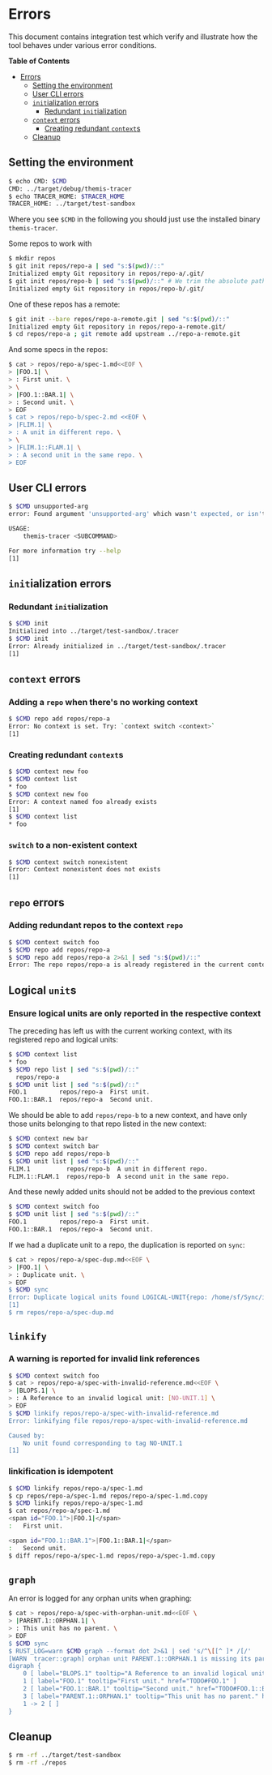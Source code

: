 # Errors

This document contains integration test which verify and illustrate how the tool
behaves under various error conditions.

<!-- markdown-toc start - Don't edit this section. Run M-x markdown-toc-refresh-toc -->
**Table of Contents**

- [Errors](#errors)
    - [Setting the environment](#setting-the-environment)
    - [User CLI errors](#user-cli-errors)
    - [`init`ialization errors](#initialization-errors)
        - [Redundant `init`ialization](#redundant-initialization)
    - [`context` errors](#context-errors)
        - [Creating redundant `context`s](#creating-redundant-contexts)
    - [Cleanup](#cleanup)

<!-- markdown-toc end -->

## Setting the environment

<!-- TODO replace by adding the executable to the path -->
<!-- $MDX set-CMD=../target/debug/themis-tracer,set-TRACER_HOME=../target/test-sandbox,set-RUST_LOG=error -->
```sh
$ echo CMD: $CMD
CMD: ../target/debug/themis-tracer
$ echo TRACER_HOME: $TRACER_HOME
TRACER_HOME: ../target/test-sandbox
```

Where you see `$CMD` in the following you should just use the installed binary
`themis-tracer`.

Some repos to work with

```sh
$ mkdir repos
$ git init repos/repo-a | sed "s:$(pwd)/::"
Initialized empty Git repository in repos/repo-a/.git/
$ git init repos/repo-b | sed "s:$(pwd)/::" # We trim the absolute path prefix, for testing purposes
Initialized empty Git repository in repos/repo-b/.git/
```

One of these repos has a remote:

```sh
$ git init --bare repos/repo-a-remote.git | sed "s:$(pwd)/::"
Initialized empty Git repository in repos/repo-a-remote.git/
$ cd repos/repo-a ; git remote add upstream ../repo-a-remote.git
```

And some specs in the repos:

```sh
$ cat > repos/repo-a/spec-1.md<<EOF \
> |FOO.1| \
> : First unit. \
> \
> |FOO.1::BAR.1| \
> : Second unit. \
> EOF
$ cat > repos/repo-b/spec-2.md <<EOF \
> |FLIM.1| \
> : A unit in different repo. \
> \
> |FLIM.1::FLAM.1| \
> : A second unit in the same repo. \
> EOF
```

## User CLI errors

```sh
$ $CMD unsupported-arg
error: Found argument 'unsupported-arg' which wasn't expected, or isn't valid in this context

USAGE:
    themis-tracer <SUBCOMMAND>

For more information try --help
[1]
```

## `init`ialization errors

### Redundant `init`ialization

```sh
$ $CMD init
Initialized into ../target/test-sandbox/.tracer
$ $CMD init
Error: Already initialized in ../target/test-sandbox/.tracer
[1]
```

## `context` errors

### Adding a `repo` when there's no working context

```sh
$ $CMD repo add repos/repo-a
Error: No context is set. Try: `context switch <context>`
[1]
```

### Creating redundant `context`s

```sh
$ $CMD context new foo
$ $CMD context list
* foo
$ $CMD context new foo
Error: A context named foo already exists
[1]
$ $CMD context list
* foo
```

### `switch` to a non-existent context

```sh
$ $CMD context switch nonexistent
Error: Context nonexistent does not exists
[1]
```

## `repo` errors

### Adding redundant repos to the context `repo`

```sh
$ $CMD context switch foo
$ $CMD repo add repos/repo-a
$ $CMD repo add repos/repo-a 2>&1 | sed "s:$(pwd)/::"
Error: The repo repos/repo-a is already registered in the current context
```

## Logical `unit`s

### Ensure logical units are only reported in the respective context

The preceding has left us with the current working context, with its registered
repo and logical units:

```sh
$ $CMD context list
* foo
$ $CMD repo list | sed "s:$(pwd)/::"
  repos/repo-a
$ $CMD unit list | sed "s:$(pwd)/::"
FOO.1         repos/repo-a  First unit.
FOO.1::BAR.1  repos/repo-a  Second unit.
```

We should be able to add `repos/repo-b` to a new context, and have only those
units belonging to that repo listed in the new context:

```sh
$ $CMD context new bar
$ $CMD context switch bar
$ $CMD repo add repos/repo-b
$ $CMD unit list | sed "s:$(pwd)/::"
FLIM.1          repos/repo-b  A unit in different repo.
FLIM.1::FLAM.1  repos/repo-b  A second unit in the same repo.
```

And these newly added units should not be added to the previous context

```sh
$ $CMD context switch foo
$ $CMD unit list | sed "s:$(pwd)/::" 
FOO.1         repos/repo-a  First unit.
FOO.1::BAR.1  repos/repo-a  Second unit.
```

If we had a duplicate unit to a repo, the duplication is reported on `sync`:

```sh
$ cat > repos/repo-a/spec-dup.md<<EOF \
> |FOO.1| \
> : Duplicate unit. \
> EOF
$ $CMD sync
Error: Duplicate logical units found LOGICAL-UNIT{repo: /home/sf/Sync/informal-systems/mvd/themis-tracer/tests/repos/repo-a, file: spec-1.md, id: FOO.1, kind: Requirement, content: "First unit."} LOGICAL-UNIT{repo: /home/sf/Sync/informal-systems/mvd/themis-tracer/tests/repos/repo-a, file: spec-dup.md, id: FOO.1, kind: Requirement, content: "Duplicate unit."}
[1]
$ rm repos/repo-a/spec-dup.md
```

## `linkify`

### A warning is reported for invalid link references

```sh
$ $CMD context switch foo
$ cat > repos/repo-a/spec-with-invalid-reference.md<<EOF \
> |BLOPS.1| \
> : A Reference to an invalid logical unit: [NO-UNIT.1] \
> EOF
$ $CMD linkify repos/repo-a/spec-with-invalid-reference.md
Error: linkifying file repos/repo-a/spec-with-invalid-reference.md

Caused by:
    No unit found corresponding to tag NO-UNIT.1
[1]
```

### linkification is idempotent

```sh
$ $CMD linkify repos/repo-a/spec-1.md
$ cp repos/repo-a/spec-1.md repos/repo-a/spec-1.md.copy
$ $CMD linkify repos/repo-a/spec-1.md
$ cat repos/repo-a/spec-1.md
<span id="FOO.1">|FOO.1|</span>
:   First unit.

<span id="FOO.1::BAR.1">|FOO.1::BAR.1|</span>
:   Second unit.
$ diff repos/repo-a/spec-1.md repos/repo-a/spec-1.md.copy
```

## `graph`

An error is logged for any orphan units when graphing:

```sh
$ cat > repos/repo-a/spec-with-orphan-unit.md<<EOF \
> |PARENT.1::ORPHAN.1| \
> : This unit has no parent. \
> EOF
$ $CMD sync
$ RUST_LOG=warn $CMD graph --format dot 2>&1 | sed 's/^\[[^ ]* /[/'
[WARN  tracer::graph] orphan unit PARENT.1::ORPHAN.1 is missing its parent PARENT.1
digraph {
    0 [ label="BLOPS.1" tooltip="A Reference to an invalid logical unit: [NO-UNIT.1]" href="TODO#BLOPS.1" ]
    1 [ label="FOO.1" tooltip="First unit." href="TODO#FOO.1" ]
    2 [ label="FOO.1::BAR.1" tooltip="Second unit." href="TODO#FOO.1::BAR.1" ]
    3 [ label="PARENT.1::ORPHAN.1" tooltip="This unit has no parent." href="TODO#PARENT.1::ORPHAN.1" ]
    1 -> 2 [ ]
}

```

<!-- FIXME: Remove need for this -->
## Cleanup

```sh
$ rm -rf ../target/test-sandbox
$ rm -rf ./repos
```
